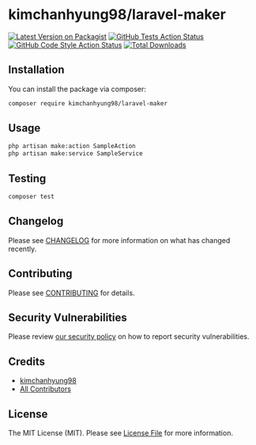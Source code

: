 # kimchanhyung98/laravel-maker

[![Latest Version on Packagist](https://img.shields.io/packagist/v/kimchanhyung98/laravel-maker.svg?style=flat-square)](https://packagist.org/packages/kimchanhyung98/laravel-maker)
[![GitHub Tests Action Status](https://img.shields.io/github/actions/workflow/status/kimchanhyung98/laravel-maker/run-tests.yml?branch=main&label=tests&style=flat-square)](https://github.com/kimchanhyung98/laravel-maker/actions?query=workflow%3Arun-tests+branch%3Amain)
[![GitHub Code Style Action Status](https://img.shields.io/github/actions/workflow/status/kimchanhyung98/laravel-maker/fix-php-code-style-issues.yml?branch=main&label=code%20style&style=flat-square)](https://github.com/kimchanhyung98/laravel-maker/actions?query=workflow%3A"Fix+PHP+code+style+issues"+branch%3Amain)
[![Total Downloads](https://img.shields.io/packagist/dt/kimchanhyung98/laravel-maker.svg?style=flat-square)](https://packagist.org/packages/kimchanhyung98/laravel-maker)

## Installation

You can install the package via composer:

```bash
composer require kimchanhyung98/laravel-maker
```

<!--
This is the contents of the published config file:

```php
return [
];
```
-->

## Usage

```bash
php artisan make:action SampleAction
php artisan make:service SampleService 
```

## Testing

```bash
composer test
```

## Changelog

Please see [CHANGELOG](CHANGELOG.md) for more information on what has changed recently.

## Contributing

Please see [CONTRIBUTING](CONTRIBUTING.md) for details.

## Security Vulnerabilities

Please review [our security policy](../../security/policy) on how to report security vulnerabilities.

## Credits

- [kimchanhyung98](https://github.com/kimchanhyung98)
- [All Contributors](../../contributors)

## License

The MIT License (MIT). Please see [License File](LICENSE.md) for more information.
